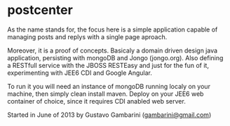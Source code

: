postcenter
==========

  As the name stands for, the focus here is a simple application capable of managing posts and replys with a single page aproach.

  Moreover, it is a proof of concepts. Basicaly a domain driven design java application, persisting with mongoDB and Jongo (jongo.org). Also defining a RESTfull service with the JBOSS RESTEasy and just for the fun of it, experimenting with JEE6 CDI and Google Angular. 
  
  To run it you will need an instance of mongoDB running localy on your machine, then simply clean install maven. Deploy on your JEE6 web container of choice, since it requires CDI anabled web server.
  
Started in June of 2013 by Gustavo Gambarini (gambarini@gmail.com)
